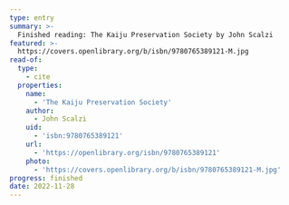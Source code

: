 ```yaml
---
type: entry
summary: >-
  Finished reading: The Kaiju Preservation Society by John Scalzi
featured: >-
  https://covers.openlibrary.org/b/isbn/9780765389121-M.jpg
read-of:
  type:
    - cite
  properties:
    name:
      - 'The Kaiju Preservation Society'
    author:
      - John Scalzi
    uid:
      - 'isbn:9780765389121'
    url:
      - 'https://openlibrary.org/isbn/9780765389121'
    photo:
      - 'https://covers.openlibrary.org/b/isbn/9780765389121-M.jpg'
progress: finished
date: 2022-11-28
---
```

